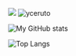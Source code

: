 [![](https://img.shields.io/static/v1?label=Sponsor&message=%E2%9D%A4&logo=GitHub&color=%23fe8e86)](https://github.com/sponsors/yceruto)
<img src="https://komarev.com/ghpvc/?username=yceruto" alt="yceruto" />

![My GitHub stats](https://github-readme-stats.vercel.app/api?username=yceruto&theme=dark&show_icons=true)

![Top Langs](https://github-readme-stats.vercel.app/api/top-langs/?username=yceruto&theme=dark&layout=compact)

<!--
**yceruto/yceruto** is a ✨ _special_ ✨ repository because its `README.md` (this file) appears on your GitHub profile.

Here are some ideas to get you started:

- 🔭 I’m currently working on ...
- 🌱 I’m currently learning ...
- 👯 I’m looking to collaborate on ...
- 🤔 I’m looking for help with ...
- 💬 Ask me about ...
- 📫 How to reach me: ...
- 😄 Pronouns: ...
- ⚡ Fun fact: ...
-->
